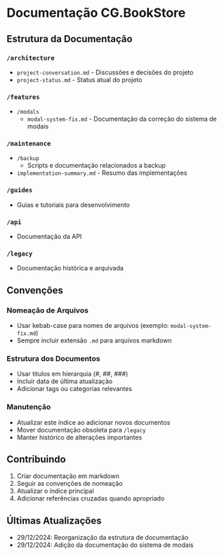 # Documentação CG.BookStore

## Estrutura da Documentação

### `/architecture`
- `project-conversation.md` - Discussões e decisões do projeto
- `project-status.md` - Status atual do projeto

### `/features`
- `/modals`
  - `modal-system-fix.md` - Documentação da correção do sistema de modais

### `/maintenance`
- `/backup`
  - Scripts e documentação relacionados a backup
- `implementation-summary.md` - Resumo das implementações

### `/guides`
- Guias e tutoriais para desenvolvimento

### `/api`
- Documentação da API

### `/legacy`
- Documentação histórica e arquivada

## Convenções

### Nomeação de Arquivos
- Usar kebab-case para nomes de arquivos (exemplo: `modal-system-fix.md`)
- Sempre incluir extensão `.md` para arquivos markdown

### Estrutura dos Documentos
- Usar títulos em hierarquia (#, ##, ###)
- Incluir data de última atualização
- Adicionar tags ou categorias relevantes

### Manutenção
- Atualizar este índice ao adicionar novos documentos
- Mover documentação obsoleta para `/legacy`
- Manter histórico de alterações importantes

## Contribuindo

1. Criar documentação em markdown
2. Seguir as convenções de nomeação
3. Atualizar o índice principal
4. Adicionar referências cruzadas quando apropriado

## Últimas Atualizações

- 29/12/2024: Reorganização da estrutura de documentação
- 29/12/2024: Adição da documentação do sistema de modais